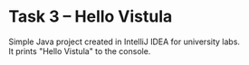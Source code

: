 # Task 3 – Hello Vistula

Simple Java project created in IntelliJ IDEA for university labs.  
It prints "Hello Vistula" to the console.
